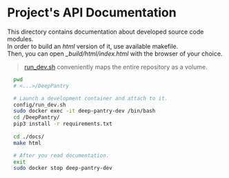 # Project's API Documentation

This directory contains documentation about developed source code modules.<br>
In order to build an *html* version of it, use available makefile.<br>
Then, you can open *_build/html/index.html* with the browser of your choice.

> [run_dev.sh](config/CONFIG.md#run-docker-container) conveniently maps the entire repository as a volume.

```bash
  pwd
  # <...>/DeepPantry

  # Launch a development container and attach to it.
  config/run_dev.sh
  sudo docker exec -it deep-pantry-dev /bin/bash
  cd /DeepPantry/
  pip3 install -r requirements.txt
  
  cd ./docs/
  make html

  # After you read documentation.
  exit
  sudo docker stop deep-pantry-dev
```